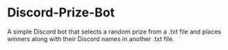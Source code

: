 # Discord-Prize-Bot

A simple Discord bot that selects a random prize from a .txt file and 
places winners along with their Discord names in another .txt file.
